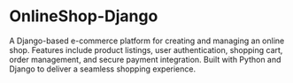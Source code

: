 # OnlineShop-Django
A Django-based e-commerce platform for creating and managing an online shop. Features include product listings, user authentication, shopping cart, order management, and secure payment integration. Built with Python and Django to deliver a seamless shopping experience.
